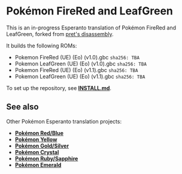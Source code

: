 # Pokémon FireRed and LeafGreen

This is an in-progress Esperanto translation of Pokémon FireRed and LeafGreen, forked from [pret's disassembly][original].

It builds the following ROMs:

- Pokemon FireRed (UE) (Eo) (v1.0).gbc `sha256: TBA`
- Pokemon LeafGreen (UE) (Eo) (v1.0).gbc `sha256: TBA`
- Pokemon FireRed (UE) (Eo) (v1.1).gbc `sha256: TBA`
- Pokemon LeafGreen (UE) (Eo) (v1.1).gbc `sha256: TBA`

To set up the repository, see [**INSTALL.md**](INSTALL.md).


## See also

Other Pokémon Esperanto translation projects:

- [**Pokémon Red/Blue**][pokered]
- [**Pokémon Yellow**][pokeyellow]
- [**Pokémon Gold/Silver**][pokegold]
- [**Pokémon Crystal**][pokecrystal]
- [**Pokémon Ruby/Sapphire**][pokeruby]
- [**Pokémon Emerald**][pokeemerald]

[pokered]: https://github.com/waicalibre/pokered-eo
[pokeyellow]: https://github.com/waicalibre/pokeyellow-eo
[pokegold]: https://github.com/waicalibre/pokegold-eo
[pokecrystal]: https://github.com/waicalibre/pokecrystal-eo
[pokeruby]: https://github.com/waicalibre/pokeruby-eo
[original]: https://github.com/pret/pokefirered
[pokeemerald]: https://github.com/waicalibre/pokeemerald-eo
